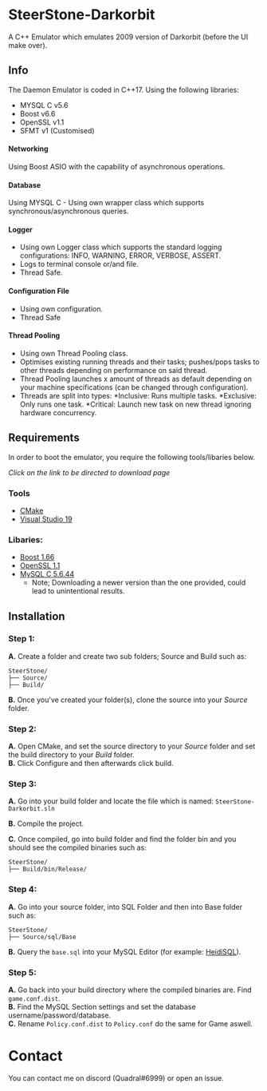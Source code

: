 # SteerStone-Darkorbit
A C++ Emulator which emulates 2009 version of Darkorbit (before the UI make over).

## Info

The Daemon Emulator is coded in C++17. Using the following libraries:  
- MYSQL C v5.6  
- Boost v6.6  
- OpenSSL v1.1  
- SFMT v1 (Customised)  

#### Networking
Using Boost ASIO with the capability of asynchronous operations.

#### Database
Using MYSQL C - Using own wrapper class which supports synchronous/asynchronous queries.

#### Logger
- Using own Logger class which supports the standard logging configurations: INFO, WARNING, ERROR, VERBOSE, ASSERT.
- Logs to terminal console or/and file.
- Thread Safe.

#### Configuration File
- Using own configuration.
- Thread Safe

#### Thread Pooling
- Using own Thread Pooling class.
- Optimises existing running threads and their tasks; pushes/pops tasks to other threads depending on performance on said thread.
- Thread Pooling launches x amount of threads as default depending on your machine specifications (can be changed through configuration).
- Threads are split into types:
*Inclusive: Runs multiple tasks.
*Exclusive: Only runs one task.
*Critical: Launch new task on new thread ignoring hardware concurrency.

## Requirements

In order to boot the emulator, you require the following tools/libaries below.

_Click on the link to be directed to download page_

### Tools
* [CMake]
* [Visual Studio 19]

### Libaries:
* [Boost 1.66]
* [OpenSSL 1.1]
* [MySQL C 5.6.44]
  * Note; Downloading a newer version than the one provided, could lead to unintentional results.

## Installation

### Step 1:

__A.__ Create a folder and create two sub folders; Source and Build such as:

```
SteerStone/
├── Source/
├── Build/
```

__B.__ Once you've created your folder(s), clone the source into your _Source_ folder.

### Step 2:


__A.__ Open CMake, and set the source directory to your _Source_ folder and set the build directory to your _Build_ folder.  
__B.__ Click Configure and then afterwards click build.

### Step 3:
__A.__ Go into your build folder and locate the file which is named: `SteerStone-Darkorbit.sln`

__B.__ Compile the project.

__C.__  Once compiled, go into build folder and find the folder bin and you should see the compiled binaries such as:
```
SteerStone/
├── Build/bin/Release/
```

### Step 4:

__A.__ Go into your source folder, into SQL Folder and then into Base folder such as:

```
SteerStone/
├── Source/sql/Base
```

__B.__ Query the `base.sql` into your MySQL Editor (for example: [HeidiSQL]).

### Step 5:

__A.__ Go back into your build directory where the compiled binaries are. Find `game.conf.dist`.  
__B.__ Find the MySQL Section settings and set the database username/password/database.  
__C.__ Rename `Policy.conf.dist` to `Policy.conf` do the same for Game aswell.

# Contact

You can contact me on discord (Quadral#6999) or open an issue.

<!-- Markdown link & img dfn's -->
[MySQL C 5.6.44]: https://dev.mysql.com/downloads/mysql/5.6.html
[Boost 1.66]: https://www.boost.org/users/history/version_1_66_0.html
[OpenSSL 1.1]: http://slproweb.com/products/Win32OpenSSL.html
[CMake]: https://cmake.org/download/
[Visual Studio 19]: https://visualstudio.microsoft.com/vs/
[Git Extensions]: https://sourceforge.net/projects/gitextensions/
[HeidiSQL]: https://www.heidisql.com/
